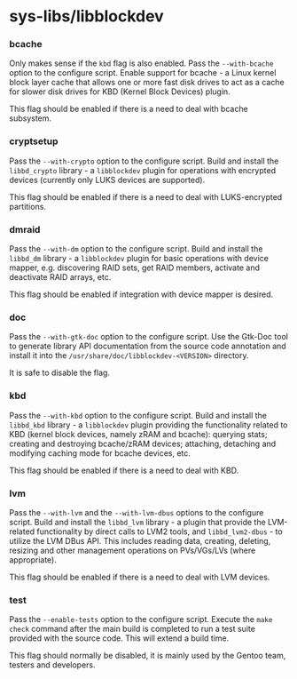 # sys-libs/libblockdev

### bcache
Only makes sense if the `kbd` flag is also enabled. Pass the `--with-bcache` option to the configure script. Enable support for bcache - a Linux kernel block layer cache that allows one or more fast disk drives to act as a cache for slower disk drives for KBD (Kernel Block Devices) plugin.

This flag should be enabled if there is a need to deal with bcache subsystem.

### cryptsetup
Pass the `--with-crypto` option to the configure script. Build and install the `libbd_crypto` library - a `libblockdev` plugin for operations with encrypted devices (currently only LUKS devices are supported).

This flag should be enabled if there is a need to deal with LUKS-encrypted partitions.

### dmraid
Pass the `--with-dm` option to the configure script. Build and install the `libbd_dm` library - a `libblockdev` plugin for basic operations with device mapper, e.g. discovering RAID sets, get RAID members, activate and deactivate RAID arrays, etc.

This flag should be enabled if integration with device mapper is desired.

### doc
Pass the `--with-gtk-doc` option to the configure script. Use the Gtk-Doc tool to generate library API documentation from the source code annotation and install it into the `/usr/share/doc/libblockdev-<VERSION>` directory.

It is safe to disable the flag.

### kbd
Pass the `--with-kbd` option to the configure script. Build and install the `libbd_kbd` library - a `libblockdev` plugin providing the functionality related to KBD (kernel block devices, namely zRAM and bcache): querying stats; creating and destroying bcache/zRAM devices; attaching, detaching and modifying caching mode for bcache devices, etc.

This flag should be enabled if there is a need to deal with KBD.

### lvm
Pass the `--with-lvm` and the `--with-lvm-dbus` options to the configure script. Build and install the `libbd_lvm` library - a plugin that provide the LVM-related functionality by direct calls to LVM2 tools, and `libbd_lvm2-dbus` - to utilize the LVM DBus API. This includes reading data, creating, deleting, resizing and other management operations on PVs/VGs/LVs (where appropriate).

This flag should be enabled if there is a need to deal with LVM devices.

### test
Pass the `--enable-tests` option to the configure script. Execute the `make check` command after the main build is completed to run a test suite provided with the source code. This will extend a build time.

This flag should normally be disabled, it is mainly used by the Gentoo team, testers and developers.
